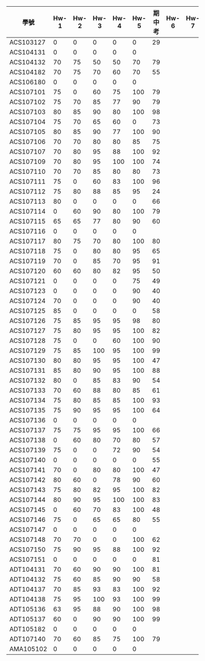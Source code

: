 | 學號        | Hw-1 | Hw-2 | Hw-3 | Hw-4 | Hw-5 | 期中考 | Hw-6 | Hw-7 | Hw-8 | Hw-9 |
|-----------|------|------|------|------|------|-----|------|------|------|------|
| ACS103127 | 0    | 0    | 0    | 0    | 0    | 29  |      |      |      |      |
| ACS104131 | 0    | 0    | 0    | 0    | 0    |     |      |      |      |      |
| ACS104132 | 70   | 75   | 50   | 50   | 70   | 79  |      |      |      |      |
| ACS104182 | 70   | 75   | 70   | 60   | 70   | 55  |      |      |      |      |
| ACS106180 | 0    | 0    | 0    | 0    | 0    |     |      |      |      |      |
| ACS107101 | 75   | 0    | 60   | 75   | 100  | 79  |      |      |      |      |
| ACS107102 | 75   | 70   | 85   | 77   | 90   | 79  |      |      |      |      |
| ACS107103 | 80   | 85   | 90   | 80   | 100  | 98  |      |      |      |      |
| ACS107104 | 75   | 70   | 65   | 60   | 0    | 73  |      |      |      |      |
| ACS107105 | 80   | 85   | 90   | 77   | 100  | 90  |      |      |      |      |
| ACS107106 | 70   | 70   | 80   | 80   | 85   | 75  |      |      |      |      |
| ACS107107 | 70   | 80   | 95   | 88   | 100  | 92  |      |      |      |      |
| ACS107109 | 70   | 80   | 95   | 100  | 100  | 74  |      |      |      |      |
| ACS107110 | 70   | 70   | 85   | 80   | 80   | 73  |      |      |      |      |
| ACS107111 | 75   | 0    | 60   | 83   | 100  | 96  |      |      |      |      |
| ACS107112 | 75   | 80   | 88   | 85   | 95   | 24  |      |      |      |      |
| ACS107113 | 80   | 0    | 0    | 0    | 0    | 66  |      |      |      |      |
| ACS107114 | 0    | 60   | 90   | 80   | 100  | 79  |      |      |      |      |
| ACS107115 | 65   | 65   | 77   | 80   | 90   | 60  |      |      |      |      |
| ACS107116 | 0    | 0    | 0    | 0    | 0    |     |      |      |      |      |
| ACS107117 | 80   | 75   | 70   | 80   | 100  | 80  |      |      |      |      |
| ACS107118 | 75   | 0    | 80   | 80   | 95   | 65  |      |      |      |      |
| ACS107119 | 70   | 0    | 85   | 70   | 95   | 91  |      |      |      |      |
| ACS107120 | 60   | 60   | 80   | 82   | 95   | 50  |      |      |      |      |
| ACS107121 | 0    | 0    | 0    | 0    | 75   | 49  |      |      |      |      |
| ACS107123 | 0    | 0    | 0    | 0    | 90   | 40  |      |      |      |      |
| ACS107124 | 70   | 0    | 0    | 0    | 90   | 40  |      |      |      |      |
| ACS107125 | 85   | 0    | 0    | 0    | 0    | 58  |      |      |      |      |
| ACS107126 | 75   | 85   | 95   | 95   | 98   | 80  |      |      |      |      |
| ACS107127 | 75   | 80   | 95   | 95   | 100  | 82  |      |      |      |      |
| ACS107128 | 75   | 0    | 0    | 60   | 100  | 90  |      |      |      |      |
| ACS107129 | 75   | 85   | 100  | 95   | 100  | 99  |      |      |      |      |
| ACS107130 | 80   | 80   | 95   | 95   | 100  | 47  |      |      |      |      |
| ACS107131 | 85   | 80   | 90   | 95   | 100  | 88  |      |      |      |      |
| ACS107132 | 80   | 0    | 85   | 83   | 90   | 54  |      |      |      |      |
| ACS107133 | 70   | 60   | 88   | 80   | 85   | 61  |      |      |      |      |
| ACS107134 | 75   | 80   | 85   | 85   | 100  | 93  |      |      |      |      |
| ACS107135 | 75   | 90   | 95   | 95   | 100  | 64  |      |      |      |      |
| ACS107136 | 0    | 0    | 0    | 0    | 0    |     |      |      |      |      |
| ACS107137 | 75   | 75   | 95   | 95   | 100  | 66  |      |      |      |      |
| ACS107138 | 0    | 60   | 80   | 70   | 80   | 57  |      |      |      |      |
| ACS107139 | 75   | 0    | 0    | 72   | 90   | 54  |      |      |      |      |
| ACS107140 | 0    | 0    | 0    | 0    | 0    | 55  |      |      |      |      |
| ACS107141 | 70   | 0    | 80   | 80   | 100  | 47  |      |      |      |      |
| ACS107142 | 80   | 60   | 0    | 78   | 90   | 60  |      |      |      |      |
| ACS107143 | 75   | 80   | 82   | 95   | 100  | 82  |      |      |      |      |
| ACS107144 | 80   | 90   | 95   | 100  | 100  | 83  |      |      |      |      |
| ACS107145 | 0    | 60   | 70   | 83   | 100  | 48  |      |      |      |      |
| ACS107146 | 75   | 0    | 65   | 65   | 80   | 55  |      |      |      |      |
| ACS107147 | 0    | 0    | 0    | 0    | 0    |     |      |      |      |      |
| ACS107148 | 70   | 70   | 0    | 0    | 100  | 62  |      |      |      |      |
| ACS107150 | 75   | 90   | 95   | 88   | 100  | 92  |      |      |      |      |
| ACS107151 | 0    | 0    | 0    | 0    | 0    | 81  |      |      |      |      |
| ADT104131 | 70   | 60   | 90   | 90   | 100  | 81  |      |      |      |      |
| ADT104132 | 75   | 60   | 85   | 90   | 90   | 58  |      |      |      |      |
| ADT104137 | 70   | 85   | 93   | 83   | 100  | 92  |      |      |      |      |
| ADT104138 | 75   | 95   | 100  | 93   | 100  | 99  |      |      |      |      |
| ADT105136 | 63   | 95   | 88   | 90   | 100  | 98  |      |      |      |      |
| ADT105137 | 60   | 0    | 90   | 90   | 100  | 99  |      |      |      |      |
| ADT105182 | 0    | 0    | 0    | 0    | 0    |     |      |      |      |      |
| ADT107140 | 70   | 60   | 85   | 75   | 100  | 79  |      |      |      |      |
| AMA105102 | 0    | 0    | 0    | 0    | 0    |     |      |      |      |      |
